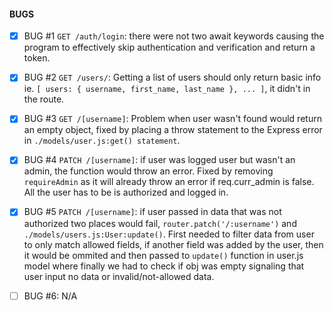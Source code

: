 #### BUGS

- [x] BUG #1 `GET /auth/login`: there were not two await keywords causing the program to effectively skip authentication and verification and return a token.

- [x] BUG #2 `GET /users/`: Getting a list of users should only return basic info ie. `[ users: { username, first_name, last_name }, ... ]`, it didn't in the route.

- [x] BUG #3 `GET /[username]`: Problem when user wasn't found would return an empty object, fixed by placing a throw statement to the Express error in `./models/user.js:get() statement`.

- [x] BUG #4 `PATCH /[username]`: if user was logged user but wasn't an admin, the function would throw an error. Fixed by removing `requireAdmin` as it will already throw an error if req.curr_admin is false. All the user has to be is authorized and logged in.

- [x]  BUG #5 `PATCH /[username]`: if user passed in data that was not authorized two places would fail, `router.patch('/:username')` and `./models/users.js:User:update()`. First needed to filter data from user to only match allowed fields, if another field was added by the user, then it would be ommited and then passed to `update()` function in user.js model where finally we had to check if obj was empty signaling that user input no data or invalid/not-allowed data.

- [ ] BUG #6: N/A